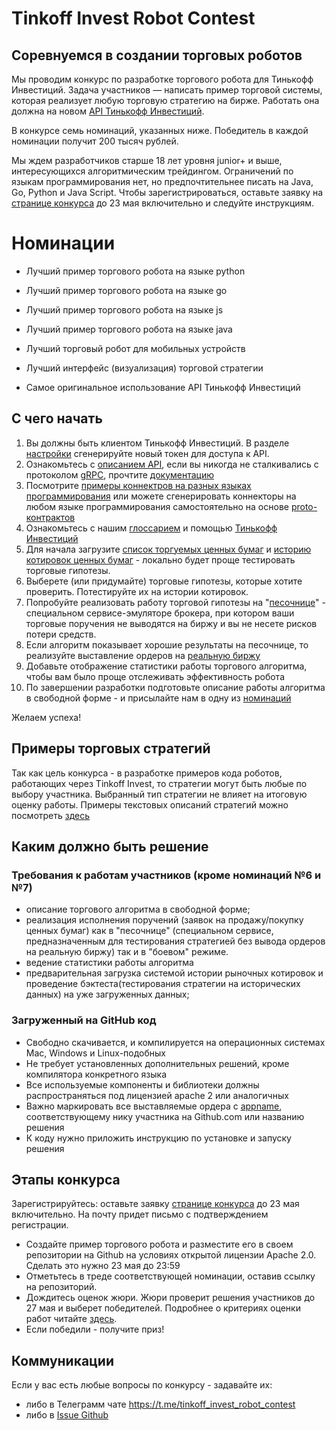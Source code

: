 # Tinkoff Invest Robot Contest
## Соревнуемся в создании торговых роботов

Мы проводим конкурс по разработке торгового робота для Тинькофф Инвестиций. Задача участников — написать пример торговой системы, которая реализует любую торговую стратегию на бирже. Работать она должна на новом [API Тинькофф Инвестиций](https://github.com/Tinkoff/investAPI). 

В конкурсе семь номинаций, указанных ниже. Победитель в каждой номинации получит 200 тысяч рублей. 

Мы ждем разработчиков старше 18 лет уровня junior+ и выше, интересующихся алгоритмическим трейдингом. Ограничений по языкам программирования нет, но предпочтительнее писать на Java, Go, Python и Java Script. Чтобы зарегистрироваться, оставьте заявку на [странице конкурса](https://meetup.tinkoff.ru/event/tinkoff-invest-robot-contest/) до 23 мая включительно и следуйте инструкциям. 

# Номинации 

- Лучший пример торгового робота на языке python 

- Лучший пример торгового робота на языке go 

- Лучший пример торгового робота на языке js 

- Лучший пример торгового робота на языке java

- Лучший торговый робот для мобильных устройств 

- Лучший интерфейс (визуализация) торговой стратегии

- Самое оригинальное использование API Тинькофф Инвестиций

## С чего начать 

1. Вы должны быть клиентом Тинькофф Инвестиций. В разделе [настройки](https://www.tinkoff.ru/invest/settings/) сгенерируйте новый токен для доступа к API.
2. Ознакомьтесь с [описанием API](https://tinkoff.github.io/investAPI/), если вы никогда не сталкивались с протоколом [gRPC](https://grpc.io/docs/), прочтите [документацию](https://tinkoff.github.io/investAPI/grpc/)
3. Посмотрите [примеры коннектров на разных языках программирования](https://tinkoff.github.io/investAPI/) или можете сгенерировать коннекторы на любом языке программирования самостоятельно на основе [proto-контрактов](https://github.com/Tinkoff/investAPI/tree/main/src/docs/contracts)
4. Ознакомьтесь с нашим [глоссарием](https://tinkoff.github.io/investAPI/glossary/) и помощью [Тинькофф Инвестиций](https://help.tinkoff.ru/investments/?)
5. Для начала загрузите [список торгуемых ценных бумаг](https://tinkoff.github.io/investAPI/head-instruments/) и [историю котировок ценных бумаг](https://tinkoff.github.io/investAPI/head-marketdata/) - локально будет проще тестировать торговые гипотезы.
6. Выберете (или придумайте) торговые гипотезы, которые хотите проверить. Потестируйте их на истории котировок.
7. Попробуйте реализовать работу торговой гипотезы на "[песочнице](https://tinkoff.github.io/investAPI/head-sandbox/)" - специальном сервисе-эмуляторе брокера, при котором ваши торговые поручения не выводятся на биржу и вы не несете рисков потери средств.
8. Если алгоритм показывает хорошие результаты на песочнице, то реализуйте выставление ордеров на [реальную биржу](https://tinkoff.github.io/investAPI/head-orders/) 
9. Добавьте отображение статистики работы торгового алгоритма, чтобы вам было проще отслеживать эффективность робота
10. По завершении разработки подготовьте описание работы алгоритма в свободной форме - и присылайте нам в одну из [номинаций](https://github.com/Tinkoff/invest-robot-contest/issues?q=is%3Aissue+is%3Aopen+label%3A%D0%9D%D0%BE%D0%BC%D0%B8%D0%BD%D0%B0%D1%86%D0%B8%D1%8F) 

Желаем успеха!  

## Примеры торговых стратегий
Так как цель конкурса - в разработке примеров кода роботов, работающих через Tinkoff Invest, то стратегии могут быть любые по выбору участника. 
Выбранный тип стратегии не влияет на итоговую оценку работы. 
Примеры текстовых описаний стратегий можно посмотреть [здесь](https://github.com/Tinkoff/invest-robot-contest/blob/main/examples.md)

## Каким должно быть решение

### Требования к работам участников (кроме номинаций №6 и №7)
* описание торгового алгоритма в свободной форме; 
* реализация исполнения поручений (заявок на продажу/покупку ценных бумаг) как в "песочнице" (специальном сервисе, предназначенным для тестирования стратегией без вывода ордеров на реальную биржу) так и в "боевом" режиме.
* ведение статистики работы алгоритма
* предварительная загрузка системой истории рыночных котировок и проведение бэктеста(тестирования стратегии на исторических данных) на уже загруженных данных;

### Загруженный на GitHub код

* Свободно скачивается, и компилируется на операционных системах Mac, Windows и Linux-подобных
* Не требует установленных дополнительных решений, кроме компилятора конкретного языка
* Все используемые компоненты и библиотеки должны распространяться под лицензией apache 2 или аналогичных
* Важно маркировать все выставляемые ордера с [appname](https://tinkoff.github.io/investAPI/grpc/#appname), соответствующему нику участника на Github.com или названию решения
* К коду нужно приложить инструкцию по установке и запуску решения

## Этапы конкурса 

Зарегистрируйтесь: оставьте заявку [странице конкурса](https://meetup.tinkoff.ru/event/tinkoff-invest-robot-contest/) до 23 мая включительно. На почту придет письмо с подтверждением регистрации.

- Создайте пример торгового робота и разместите его в своем репозитории на Github на условиях открытой лицензии Apache 2.0. Сделать это нужно 23 мая до 23:59
- Отметьтесь в треде соответствующей номинации, оставив ссылку на репозиторий.
- Дождитесь оценок жюри. Жюри проверит решения участников до 27 мая и выберет победителей. Подробнее о критериях оценки работ читайте [здесь](https://github.com/Tinkoff/invest-robot-contest/blob/main/score.md). 
- Если победили - получите приз! 

## Коммуникации

Если у вас есть любые вопросы по конкурсу - задавайте их:
* либо в Телеграмм чате https://t.me/tinkoff_invest_robot_contest
* либо в [Issue Github](https://github.com/Tinkoff/invest-robot-contest/issues) 






